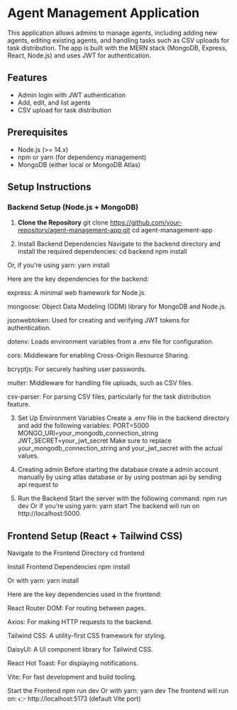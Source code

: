 # Agent Management Application

This application allows admins to manage agents, including adding new agents, editing existing agents, and handling tasks such as CSV uploads for task distribution. The app is built with the MERN stack (MongoDB, Express, React, Node.js) and uses JWT for authentication.

## Features
- Admin login with JWT authentication
- Add, edit, and list agents
- CSV upload for task distribution


## Prerequisites

- Node.js (>= 14.x)
- npm or yarn (for dependency management)
- MongoDB (either local or MongoDB Atlas)

## Setup Instructions

### Backend Setup (Node.js + MongoDB)

1. **Clone the Repository**
   git clone https://github.com/your-repository/agent-management-app.git
   cd agent-management-app

2. Install Backend Dependencies
Navigate to the backend directory and install the required dependencies:
cd backend
npm install

Or, if you're using yarn:
yarn install

Here are the key dependencies for the backend:

express: A minimal web framework for Node.js.

mongoose: Object Data Modeling (ODM) library for MongoDB and Node.js.

jsonwebtoken: Used for creating and verifying JWT tokens for authentication.

dotenv: Loads environment variables from a .env file for configuration.

cors: Middleware for enabling Cross-Origin Resource Sharing.

bcryptjs: For securely hashing user passwords.

multer: Middleware for handling file uploads, such as CSV files.

csv-parser: For parsing CSV files, particularly for the task distribution feature.

3. Set Up Environment Variables
Create a .env file in the backend directory and add the following variables:
PORT=5000
MONGO_URI=your_mongodb_connection_string
JWT_SECRET=your_jwt_secret
Make sure to replace your_mongodb_connection_string and your_jwt_secret with the actual values.

4. Creating admin
Before starting the database create a admin account manually by using atlas database or by using postman api by sending api request to  
4. Run the Backend
Start the server with the following command:
npm run dev
Or if you're using yarn:
yarn start
The backend will run on http://localhost:5000.

## Frontend Setup (React + Tailwind CSS)

Navigate to the Frontend Directory
cd frontend

Install Frontend Dependencies
npm install

Or with yarn:
yarn install


Here are the key dependencies used in the frontend:

React Router DOM: For routing between pages.

Axios: For making HTTP requests to the backend.

Tailwind CSS: A utility-first CSS framework for styling.

DaisyUI: A UI component library for Tailwind CSS.

React Hot Toast: For displaying notifications.

Vite: For fast development and build tooling.

Start the Frontend
npm run dev
Or with yarn:
yarn dev
The frontend will run on:
👉 http://localhost:5173 (default Vite port)
